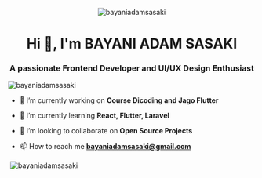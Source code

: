 <p align="center"> <img src="https://raw.githubusercontent.com/halfrost/halfrost/master/icons/header_.png" alt="bayaniadamsasaki" /> </p>
<h1 align="center">Hi 👋, I'm BAYANI ADAM SASAKI</h1>
<h3 align="center">A passionate Frontend Developer and UI/UX Design Enthusiast</h3>

<p align="left"> <img src="https://komarev.com/ghpvc/?username=bayaniadamsasaki&label=Profile%20views&color=0e75b6&style=flat" alt="bayaniadamsasaki" /> </p>

- 🔭 I’m currently working on **Course Dicoding and Jago Flutter**

- 🌱 I’m currently learning **React, Flutter, Laravel**

- 👯 I’m looking to collaborate on **Open Source Projects**

- 📫 How to reach me **bayaniadamsasaki@gmail.com**

</p>

<p>&nbsp;<img align="center" src="https://github-readme-stats.vercel.app/api?username=bayaniadamsasaki&show_icons=true&locale=en" alt="bayaniadamsasaki" /></p>
